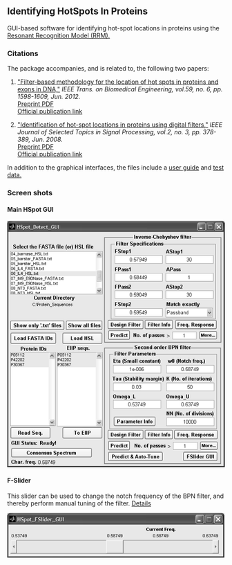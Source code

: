 ## Identifying HotSpots In Proteins
 GUI-based software for identifying hot-spot locations in proteins using the [Resonant Recognition Model (RRM).](https://pubmed.ncbi.nlm.nih.gov/7851912/)
 
 ### Citations
 The package accompanies, and is related to, the following two papers:
 1. ["Filter-based methodology for the location of hot spots in proteins and exons in DNA,"](https://pubmed.ncbi.nlm.nih.gov/22410955/) _IEEE Trans. on Biomedical Engineering, vol.59, no. 6, pp. 1598-1609, Jun. 2012._ <br />
   [Preprint PDF](/Preprints/Preprint_2012_TBME.pdf)  <br />
   [Official publication link](https://pubmed.ncbi.nlm.nih.gov/22410955/)
   
 2. ["Identification of hot-spot locations in proteins using digital filters,"](https://ieeexplore.ieee.org/abstract/document/4550565) _IEEE Journal of Selected Topics in Signal Processing, vol.2, no. 3, pp.  378-389, Jun. 2008._ <br />
   [Preprint PDF](/Preprints/Preprint_2008_JSTSP.pdf)  <br />
   [Official publication link](https://ieeexplore.ieee.org/abstract/document/4550565)

In addition to the graphical interfaces, the files include a [user guide](/UserGuide/HSpot_Detect_GUI_USER_GUIDE.pdf) and [test data.](/TestData/TEST_DATA_PROTEIN_FGFs.txt)

### Screen shots

#### Main HSpot GUI
![Main GUI](/Images/ScreenShot_of_HotSpotGUI.png)

#### F-Slider

This slider can be used to change the notch frequency of the BPN filter, and thereby perform
manual tuning of the filter. [Details](/UserGuide/HSpot_Detect_GUI_USER_GUIDE.pdf)

![F-Slider GUI](/Images/ScreenShot_of_HotSpotFSlider.png)
